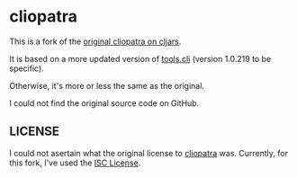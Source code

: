 # cliopatra

This is a fork of the [original cliopatra on cljars][0].

It is based on a more updated version of [tools.cli][1] (version 1.0.219 to be specific).

Otherwise, it's more or less the same as the original.  

I could not find the original source code on GitHub.

## LICENSE

I could not asertain what the original license to [cliopatra][0] was.  Currently, for this fork, I've used the [ISC License][2].

[0]: https://clojars.org/narkisr/cliopatra
[1]: https://github.com/clojure/tools.cli
[2]: https://choosealicense.com/licenses/isc/
